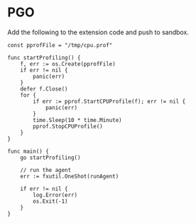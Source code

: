 # PGO

Add the following to the extension code and push to sandbox.

```golang
const pprofFile = "/tmp/cpu.prof"

func startProfiling() {
	f, err := os.Create(pprofFile)
	if err != nil {
		panic(err)
	}
	defer f.Close()
	for {
		if err := pprof.StartCPUProfile(f); err != nil {
			panic(err)
		}
		time.Sleep(10 * time.Minute)
		pprof.StopCPUProfile()
	}
}

func main() {
	go startProfiling()

	// run the agent
	err := fxutil.OneShot(runAgent)

	if err != nil {
		log.Error(err)
		os.Exit(-1)
	}
}
```

